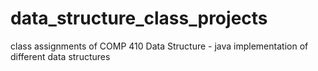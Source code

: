 # data_structure_class_projects
class assignments of COMP 410 Data Structure - java implementation of different data structures

